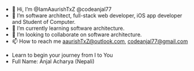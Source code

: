 - 👋 Hi, I’m @IamAaurishTxZ @codeanjal77
- 👀 I’m software architect, full-stack web developer, iOS app developer and Student of Computer.
- 🌱 I’m currently learning software architecture.
- 💞️ I’m looking to collaborate on software architecture.
- 📫 How to reach me aaurishTxZ@outlook.com, codeanjal77@gmail.com

<!---
IamAaurishTxZ/IamAaurishTxZ is a ✨ special ✨ repository because its `README.md` (this file) appears on your GitHub profile.
You can click the Preview link to take a look at your changes.
--->
- Learn to begin your journey from I to You
- Full Name: Anjal Acharya (Nepali)
